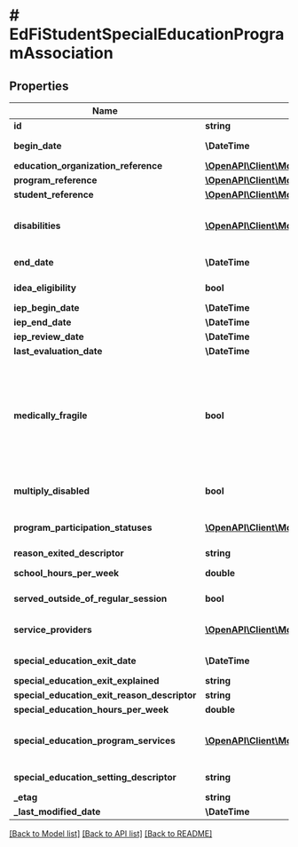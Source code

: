 # # EdFiStudentSpecialEducationProgramAssociation

## Properties

Name | Type | Description | Notes
------------ | ------------- | ------------- | -------------
**id** | **string** |  | [optional]
**begin_date** | **\DateTime** | The earliest date the student is involved with the program. Typically, this is the date the student becomes eligible for the program. |
**education_organization_reference** | [**\OpenAPI\Client\Model\EdFiEducationOrganizationReference**](EdFiEducationOrganizationReference.md) |  |
**program_reference** | [**\OpenAPI\Client\Model\EdFiProgramReference**](EdFiProgramReference.md) |  |
**student_reference** | [**\OpenAPI\Client\Model\EdFiStudentReference**](EdFiStudentReference.md) |  |
**disabilities** | [**\OpenAPI\Client\Model\EdFiStudentSpecialEducationProgramAssociationDisability[]**](EdFiStudentSpecialEducationProgramAssociationDisability.md) | An unordered collection of studentSpecialEducationProgramAssociationDisabilities. The disability condition(s) that best describes an individual&#39;s impairment, as related to special education services received. | [optional]
**end_date** | **\DateTime** | The month, day, and year on which the student exited the program or stopped receiving services. | [optional]
**idea_eligibility** | **bool** | Indicator of the eligibility of the student to receive special education services according to the Individuals with Disabilities Education Act (IDEA). | [optional]
**iep_begin_date** | **\DateTime** | The effective date of the most recent IEP. | [optional]
**iep_end_date** | **\DateTime** | The end date of the most recent IEP. | [optional]
**iep_review_date** | **\DateTime** | The date of the last IEP review. | [optional]
**last_evaluation_date** | **\DateTime** | The date of the last special education evaluation. | [optional]
**medically_fragile** | **bool** | Indicates whether the student receiving special education and related services is: 1) in the age range of birth to 22 years, and 2) has a serious, ongoing illness or a chronic condition that has lasted or is anticipated to last at least 12 or more months or has required at least one month of hospitalization, and that requires daily, ongoing medical treatments and monitoring by appropriately trained personnel which may include parents or other family members, and 3) requires the routine use of medical device or of assistive technology to compensate for the loss of usefulness of a body function needed to participate in activities of daily living, and 4) lives with ongoing threat to his or her continued well-being. Aligns with federal requirements. | [optional]
**multiply_disabled** | **bool** | Indicates whether the student receiving special education and related services has been designated as multiply disabled by the admission, review, and dismissal committee as aligned with federal requirements. | [optional]
**program_participation_statuses** | [**\OpenAPI\Client\Model\EdFiGeneralStudentProgramAssociationProgramParticipationStatus[]**](EdFiGeneralStudentProgramAssociationProgramParticipationStatus.md) | An unordered collection of generalStudentProgramAssociationProgramParticipationStatuses. The status of the student&#39;s program participation. | [optional]
**reason_exited_descriptor** | **string** | The reason the student left the program within a school or district. | [optional]
**school_hours_per_week** | **double** | Indicate the total number of hours of instructional time per week for the school that the student attends. | [optional]
**served_outside_of_regular_session** | **bool** | Indicates whether the student received services during the summer session or between sessions. | [optional]
**service_providers** | [**\OpenAPI\Client\Model\EdFiStudentSpecialEducationProgramAssociationServiceProvider[]**](EdFiStudentSpecialEducationProgramAssociationServiceProvider.md) | An unordered collection of studentSpecialEducationProgramAssociationServiceProviders. The staff providing special education services to the student. | [optional]
**special_education_exit_date** | **\DateTime** | The  month, day and year on which a person stops receiving special education services. | [optional]
**special_education_exit_explained** | **string** | Explanation on why a person stops receiving special education services. | [optional]
**special_education_exit_reason_descriptor** | **string** | The reason why a person stops receiving special education services. | [optional]
**special_education_hours_per_week** | **double** | The number of hours per week for special education instruction and therapy. | [optional]
**special_education_program_services** | [**\OpenAPI\Client\Model\EdFiStudentSpecialEducationProgramAssociationSpecialEducationProgramService[]**](EdFiStudentSpecialEducationProgramAssociationSpecialEducationProgramService.md) | An unordered collection of studentSpecialEducationProgramAssociationSpecialEducationProgramServices. Indicates the service(s) being provided to the student by the special education program. | [optional]
**special_education_setting_descriptor** | **string** | The major instructional setting (more than 50 percent of a student&#39;s special education program). | [optional]
**_etag** | **string** | A unique system-generated value that identifies the version of the resource. | [optional]
**_last_modified_date** | **\DateTime** | The date and time the resource was last modified. | [optional]

[[Back to Model list]](../../README.md#models) [[Back to API list]](../../README.md#endpoints) [[Back to README]](../../README.md)
